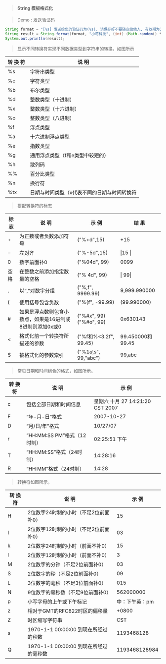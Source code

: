 > #### String 模板格式化

> Demo : 发送验证码

```java
String format = "[%s] 发送给您的验证码为(%s), 请保存好不要随意给他人, 有效期为3分钟。";
String result = String.format(format, "小蒋科技", (int) (Math.random() * 1000));
System.out.println(result);
```

> 显示不同转换符实现不同数据类型到字符串的转换，如图所示

| 转  换  符 | 说    明                                    |
| ---------- | ------------------------------------------- |
| %s         | 字符串类型                                  |
| %c         | 字符类型                                    |
| %b         | 布尔类型                                    |
| %d         | 整数类型（十进制）                          |
| %x         | 整数类型（十六进制）                        |
| %o         | 整数类型（八进制）                          |
| %f         | 浮点类型                                    |
| %a         | 十六进制浮点类型                            |
| %e         | 指数类型                                    |
| %g         | 通用浮点类型（f和e类型中较短的）            |
| %h         | 散列码                                      |
| %%         | 百分比类型                                  |
| %n         | 换行符                                      |
| %tx        | 日期与时间类型（x代表不同的日期与时间转换符 |

> 搭配转换符的标志

| 标    志 | 说    明                                                 | 示    例                | 结    果         |
| -------- | -------------------------------------------------------- | ----------------------- | ---------------- |
| +        | 为正数或者负数添加符号                                   | ("%+d",15)              | +15              |
| −        | 左对齐                                                   | ("%-5d",15)             | \|15   \|        |
| 0        | 数字前面补0                                              | ("%04d", 99)            | 0099             |
| 空格     | 在整数之前添加指定数量的空格                             | ("% 4d", 99)            | \|  99\|         |
| ,        | 以“,”对数字分组                                          | ("%,f", 9999.99)        | 9,999.990000     |
| (        | 使用括号包含负数                                         | ("%(f", -99.99)         | (99.990000)      |
| #        | 如果是浮点数则包含小数点，如果是16进制或8进制则添加0x或0 | ("%#x", 99)("%#o", 99)  | 0x630143         |
| <        | 格式化前一个转换符所描述的参数                           | ("%f和%<3.2f", 99.45)   | 99.450000和99.45 |
| $        | 被格式化的参数索引                                       | ("%1$d,%2$s", 99,"abc") | 99,abc           |

> 常见日期和时间组合的格式，如图所示。

| 转  换  符 | 说    明                    | 示    例                         |
| ---------- | --------------------------- | -------------------------------- |
| c          | 包括全部日期和时间信息      | 星期六 十月 27 14:21:20 CST 2007 |
| F          | “年-月-日”格式              | 2007-10-27                       |
| D          | “月/日/年”格式              | 10/27/07                         |
| r          | “HH:MM:SS PM”格式（12时制） | 02:25:51 下午                    |
| T          | “HH:MM:SS”格式（24时制）    | 14:28:16                         |
| R          | “HH:MM”格式（24时制）       | 14:28                            |

>  转换符如图所示。

| 转  换  符 | 说    明                               | 示    例       |
| ---------- | -------------------------------------- | -------------- |
| H          | 2位数字24时制的小时（不足2位前面补0）  | 15             |
| I          | 2位数字12时制的小时（不足2位前面补0）  | 03             |
| k          | 2位数字24时制的小时（前面不补0）       | 15             |
| l          | 2位数字12时制的小时（前面不补0）       | 3              |
| M          | 2位数字的分钟（不足2位前面补0）        | 03             |
| S          | 2位数字的秒（不足2位前面补0）          | 09             |
| L          | 3位数字的毫秒（不足3位前面补0）        | 015            |
| N          | 9位数字的毫秒数（不足9位前面补0）      | 562000000      |
| p          | 小写字母的上午或下午标记               | 中：下午英：pm |
| z          | 相对于GMT的RFC822时区的偏移量          | +0800          |
| Z          | 时区缩写字符串                         | CST            |
| s          | 1970-1-1 00:00:00 到现在所经过的秒数   | 1193468128     |
| Q          | 1970-1-1 00:00:00 到现在所经过的毫秒数 | 1193468128984  |